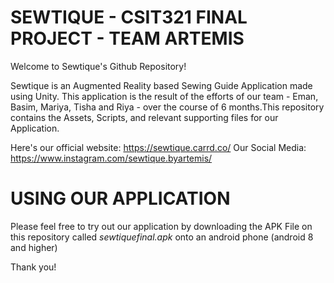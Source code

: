 # SEWTIQUE - CSIT321 FINAL PROJECT - TEAM ARTEMIS

Welcome to Sewtique's Github Repository!

Sewtique is an Augmented Reality based Sewing Guide Application made using Unity. This application is the result of the efforts of our team - Eman, Basim, Mariya, Tisha and Riya - over the course of 6 months.This repository contains the Assets, Scripts, and relevant supporting files for our Application.

Here's our official website: https://sewtique.carrd.co/
Our Social Media: https://www.instagram.com/sewtique.byartemis/

# USING OUR APPLICATION 

Please feel free to try out our application by downloading the APK File on this repository called *sewtiquefinal.apk* onto an android phone (android 8 and higher) 

Thank you! 







 
